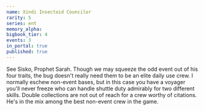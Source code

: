 ```yaml
---
name: Xindi Insectoid Councilor
rarity: 5
series: ent
memory_alpha:
bigbook_tier: 4
events: 3
in_portal: true
published: true
---
```


See Sisko, Prophet Sarah. Though we may squeeze the odd event out of his four traits, the bug doesn't really need them to be an elite daily use crew. I normally eschew non-event bases, but in this case you have a voyager you'll never freeze who can handle shuttle duty admirably for two different skills. Double collections are not out of reach for a crew worthy of citations. He's in the mix among the best non-event crew in the game.
